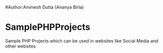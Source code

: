 #Author:Animesh Dutta (Ananya Birla) 
# SamplePHPProjects   
    
Sample PHP Projects which can be used in websites like Social Media and other websites  
